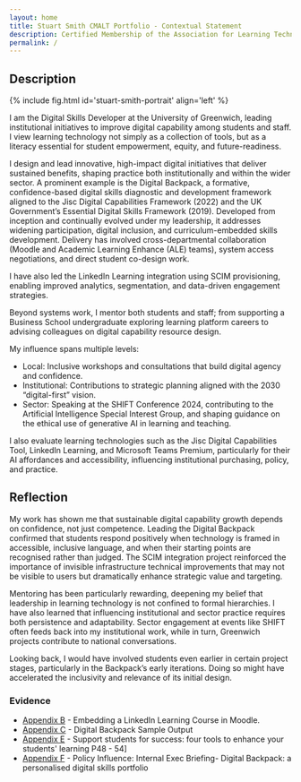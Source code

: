 ```yaml
---
layout: home
title: Stuart Smith CMALT Portfolio - Contextual Statement
description: Certified Membership of the Association for Learning Technology (CMALT) portfolio of Stuart Smith, MSc, BA (Hons).
permalink: /
---
```


## Description

{% include fig.html id='stuart-smith-portrait' align='left' %}

I am the Digital Skills Developer at the University of Greenwich, leading institutional initiatives to improve digital capability among students and staff. I view learning technology not simply as a collection of tools, but as a literacy essential for student empowerment, equity, and future-readiness.

I design and lead innovative, high-impact digital initiatives that deliver sustained benefits, shaping practice both institutionally and within the wider sector. A prominent example is the Digital Backpack, a formative, confidence-based digital skills diagnostic and development framework aligned to the Jisc Digital Capabilities Framework (2022) and the UK Government’s Essential Digital Skills Framework (2019). Developed from inception and continually evolved under my leadership, it addresses widening participation, digital inclusion, and curriculum-embedded skills development. Delivery has involved cross-departmental collaboration (Moodle and Academic Learning Enhance (ALE) teams), system access negotiations, and direct student co-design work.

I have also led the LinkedIn Learning integration using SCIM provisioning, enabling improved analytics, segmentation, and data-driven engagement strategies.

Beyond systems work, I mentor both students and staff; from supporting a Business School undergraduate exploring learning platform careers to advising colleagues on digital capability resource design.

My influence spans multiple levels:

- Local: Inclusive workshops and consultations that build digital agency and confidence.
- Institutional: Contributions to strategic planning aligned with the 2030 “digital-first” vision.
- Sector: Speaking at the SHIFT Conference 2024, contributing to the Artificial Intelligence Special Interest Group, and shaping guidance on the ethical use of generative AI in learning and teaching.

I also evaluate learning technologies such as the Jisc Digital Capabilities Tool, LinkedIn Learning, and Microsoft Teams Premium, particularly for their AI affordances and accessibility, influencing institutional purchasing, policy, and practice.

## Reflection

My work has shown me that sustainable digital capability growth depends on confidence, not just competence. Leading the Digital Backpack confirmed that students respond positively when technology is framed in accessible, inclusive language, and when their starting points are recognised rather than judged. The SCIM integration project reinforced the importance of invisible infrastructure technical improvements that may not be visible to users but dramatically enhance strategic value and targeting.

Mentoring has been particularly rewarding, deepening my belief that leadership in learning technology is not confined to formal hierarchies. I have also learned that influencing institutional and sector practice requires both persistence and adaptability. Sector engagement at events like SHIFT often feeds back into my institutional work, while in turn, Greenwich projects contribute to national conversations.

Looking back, I would have involved students even earlier in certain project stages, particularly in the Backpack’s early iterations. Doing so might have accelerated the inclusivity and relevance of its initial design.

### Evidence

- [Appendix B](./Appendices.md#a--step-by-step-guide-embedding-a-linkedin-learning-course-in-moodle) - Embedding a LinkedIn Learning Course in Moodle.
- [Appendix C](./Appendices.md#c-digital-backpack-sample-pdf-output)  - Digital Backpack Sample Output
- [Appendix E](./Appendices.md#e-support-students-for-success-four-tools-to-enhance-your-students-learning) - Support students for success: four tools to enhance your students' learning P48 - 54]
- [Appendix F](./Appendices.md#f-policy-influence-internal-exec-briefing--digital-backpack-a-personalised-digital-skills-portfolio-appendix-e---password-protected-available-to-assessors-only) - Policy Influence: Internal Exec Briefing- Digital Backpack: a personalised digital skills portfolio
